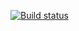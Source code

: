 [![Build status](https://ci.appveyor.com/api/projects/status/gnqg6u52bsslfeoj?svg=true)](https://ci.appveyor.com/project/Secktant/selenide2-ylfbu)
